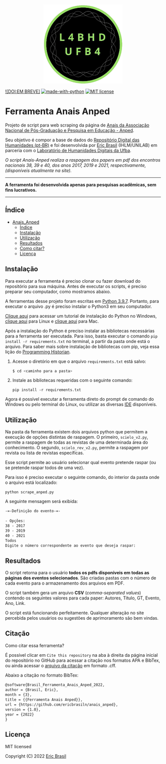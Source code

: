 <p align="center"><img src="https://github.com/ericbrasiln/Anais-Anpuh/blob/7002907c1393f62567eb74f360385cd84ced309b/images/labhd.png?raw=true" height="256" width="256"/></p>

[![DOI:EM BREVE]]()
 [![made-with-python](https://img.shields.io/badge/Made%20with-Python-1f425f.svg)](https://www.python.org/) [![MIT license](https://img.shields.io/badge/License-MIT-blue.svg)](https://lbesson.mit-license.org/)

# Ferramenta Anais Anped

Projeto de script para web scraping da página de [Anais da Associação Nacional de Pós-Graduação e Pesquisa em Educação - Anped](http://anais.anped.org.br/).

Seu objetivo é compor a base de dados do [Repositório Digital das Humanidades (pt-BR)](https://labhdufba.github.io/redhbr/) e foi desenvolvida por [Eric Brasil](https://ericbrasiln.github.io/) (IHLM/UNILAB) em parceria com o [Laboratório de Humanidades Digitais da Ufba](http://labhd.ufba.br/).

*O script Anais-Anped realiza a raspagem dos papers em pdf dos encontros nacionais 38, 39 e 40, dos anos 2017, 2019 e 2021, respectivamente, (disponíveis atualmente na site).*
___

**A ferramenta foi desenvolvida apenas para pesquisas acadêmicas, sem fins lucrativos.**
___

## Índice

- [Anais_Anped](#anais_anped)
  - [Índice](#índice)
  - [Instalação](#instalação)
  - [Utilização](#utilização)
  - [Resultados](#resultados)
  - [Como citar?](#citação)
  - [Licença](#licença)


## Instalação

Para executar a ferramenta é preciso clonar ou fazer download do repositório para sua máquina. Antes de executar os scripts, é preciso preparar seu computador, como mostramos abaixo.

A ferramentas desse projeto foram escritas em [Python 3.9.7](https://www.python.org/). Portanto, para executar o arquivo .py é preciso instalar o Python3 em seu computador.

[Clique aqui](https://python.org.br/instalacao-windows/) para acessar um tutorial de instalação do Python no Windows, [clique aqui](https://python.org.br/instalacao-linux/) para Linux e [clique aqui](https://python.org.br/instalacao-mac/)
para Mac.

Após a instalação do Python é preciso instalar as bibliotecas necessárias para a ferramenta ser executada. Para isso, basta executar o comando `pip install -r requirements.txt` no terminal, a partir da pasta onde está o arquivo.  Para saber mais sobre instalação de bibliotecas com pip, veja essa lição do [Programming Historian](https://programminghistorian.org/pt/licoes/instalacao-modulos-python-pip).

1. Acesse o diretório em que o arquivo `requirements.txt` está salvo:
   ```{.sh .bash}
   $ cd <caminho para a pasta>
   ```
2. Instale as bibliotecas requeridas com o seguinte comando:
   ```{.python}
   pip install -r requirements.txt
   ```

Agora é possível executar a ferramenta direto do prompt de comando do Windows ou pelo terminal do Linux, ou utilizar as diversas [IDE](https://pt.wikipedia.org/wiki/Ambiente_de_desenvolvimento_integrado) disponíveis.

## Utilização

Na pasta da ferramenta existem dois arquivos python que permitem a execução de opções distintas de raspagem. O primeiro, `scielo_v2.py`, permite a raspagem de todas as revistas de uma determinada área do conhecimento. O segundo, `scielo_rev_v2.py`, permite a raspagem por revista ou lista de revistas específicas.

Esse script permite ao usuário selecionar qual evento pretende raspar (ou se pretende raspar todos de uma vez).

Para isso é preciso executar o seguinte comando, do interior da pasta onde o arquivo está localizado:

```{.sh}
python scrape_anped.py
```

A seguinte mensagem será exibida:

```{.python}
-=-Definição do evento-=-

- Opções:
38 - 2017
39 - 2019
40 - 2021
Todos
Digite o número correspondente ao evento que deseja raspar: 
```

## Resultados

O script retorna para o usuário **todos os pdfs disponíveis em todas as páginas dos eventos selecionados**. São criadas pastas com o número de cada evento para o armazenamento dos arquivos em PDF.

O script também gera um arquivo **CSV** (*comma-separated values*) contendo os seguintes valores para cada paper: Autores, Título, GT, Evento, Ano, Link.

O script está funcionando perfeitamente. Qualquer alteração no site percebida pelos usuários ou sugestões de aprimoramento são bem vindas.

## Citação

Como citar essa ferramenta?

É possível clicar em `Cite this repository` na aba à direita da página inicial do repositório no GitHub para acessar a citação nos formatos APA e BibTex, ou ainda acessar o [arquivo da citação](CITATION.cff) em formato .cff.

Abaixo a citação no formato BibTex:

```
@software{Brasil_Ferramenta_Anais_Anped_2022,
author = {Brasil, Eric},
month = {3},
title = {{Ferramenta Anais Anped}},
url = {https://github.com/ericbrasiln/anais_anped},
version = {1.0},
year = {2022}
}
```

## Licença

MIT licensed

Copyright (C) 2022 [Eric Brasil](https://github.com/ericbrasiln)
